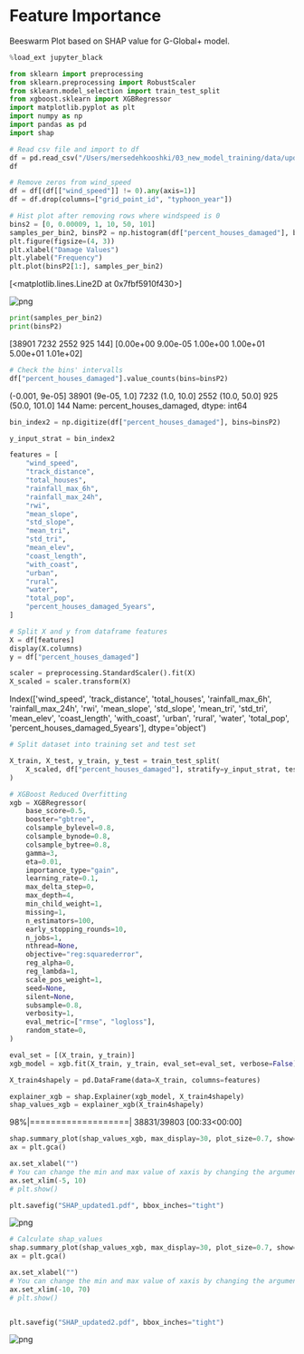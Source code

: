 # Feature Importance

Beeswarm Plot based on SHAP value for G-Global+ model.

```python
%load_ext jupyter_black
```

```python
from sklearn import preprocessing
from sklearn.preprocessing import RobustScaler
from sklearn.model_selection import train_test_split
from xgboost.sklearn import XGBRegressor
import matplotlib.pyplot as plt
import numpy as np
import pandas as pd
import shap
```

```python
# Read csv file and import to df
df = pd.read_csv("/Users/mersedehkooshki/03_new_model_training/data/updated_corr.csv")
df
```

```python
# Remove zeros from wind_speed
df = df[(df[["wind_speed"]] != 0).any(axis=1)]
df = df.drop(columns=["grid_point_id", "typhoon_year"])
```

```python
# Hist plot after removing rows where windspeed is 0
bins2 = [0, 0.00009, 1, 10, 50, 101]
samples_per_bin2, binsP2 = np.histogram(df["percent_houses_damaged"], bins=bins2)
plt.figure(figsize=(4, 3))
plt.xlabel("Damage Values")
plt.ylabel("Frequency")
plt.plot(binsP2[1:], samples_per_bin2)
```

[<matplotlib.lines.Line2D at 0x7fbf5910f430>]

![png](output_5_1.png)

```python
print(samples_per_bin2)
print(binsP2)
```

[38901  7232  2552   925   144]
[0.00e+00 9.00e-05 1.00e+00 1.00e+01 5.00e+01 1.01e+02]

```python
# Check the bins' intervalls
df["percent_houses_damaged"].value_counts(bins=binsP2)
```

(-0.001, 9e-05]    38901
(9e-05, 1.0]        7232
(1.0, 10.0]         2552
(10.0, 50.0]         925
(50.0, 101.0]        144
Name: percent_houses_damaged, dtype: int64

```python
bin_index2 = np.digitize(df["percent_houses_damaged"], bins=binsP2)
```

```python
y_input_strat = bin_index2
```

```python
features = [
    "wind_speed",
    "track_distance",
    "total_houses",
    "rainfall_max_6h",
    "rainfall_max_24h",
    "rwi",
    "mean_slope",
    "std_slope",
    "mean_tri",
    "std_tri",
    "mean_elev",
    "coast_length",
    "with_coast",
    "urban",
    "rural",
    "water",
    "total_pop",
    "percent_houses_damaged_5years",
]

# Split X and y from dataframe features
X = df[features]
display(X.columns)
y = df["percent_houses_damaged"]

scaler = preprocessing.StandardScaler().fit(X)
X_scaled = scaler.transform(X)
```

Index(['wind_speed', 'track_distance', 'total_houses', 'rainfall_max_6h',
        'rainfall_max_24h', 'rwi', 'mean_slope', 'std_slope', 'mean_tri',
        'std_tri', 'mean_elev', 'coast_length', 'with_coast', 'urban', 'rural',
        'water', 'total_pop', 'percent_houses_damaged_5years'],
        dtype='object')

```python
# Split dataset into training set and test set

X_train, X_test, y_train, y_test = train_test_split(
    X_scaled, df["percent_houses_damaged"], stratify=y_input_strat, test_size=0.2
)
```

```python
# XGBoost Reduced Overfitting
xgb = XGBRegressor(
    base_score=0.5,
    booster="gbtree",
    colsample_bylevel=0.8,
    colsample_bynode=0.8,
    colsample_bytree=0.8,
    gamma=3,
    eta=0.01,
    importance_type="gain",
    learning_rate=0.1,
    max_delta_step=0,
    max_depth=4,
    min_child_weight=1,
    missing=1,
    n_estimators=100,
    early_stopping_rounds=10,
    n_jobs=1,
    nthread=None,
    objective="reg:squarederror",
    reg_alpha=0,
    reg_lambda=1,
    scale_pos_weight=1,
    seed=None,
    silent=None,
    subsample=0.8,
    verbosity=1,
    eval_metric=["rmse", "logloss"],
    random_state=0,
)

eval_set = [(X_train, y_train)]
xgb_model = xgb.fit(X_train, y_train, eval_set=eval_set, verbose=False)
```

```python
X_train4shapely = pd.DataFrame(data=X_train, columns=features)
```

```python
explainer_xgb = shap.Explainer(xgb_model, X_train4shapely)
shap_values_xgb = explainer_xgb(X_train4shapely)
```

98%|===================| 38831/39803 [00:33<00:00]

```python
shap.summary_plot(shap_values_xgb, max_display=30, plot_size=0.7, show=False)
ax = plt.gca()

ax.set_xlabel("")
# You can change the min and max value of xaxis by changing the arguments of:
ax.set_xlim(-5, 10)
# plt.show()

plt.savefig("SHAP_updated1.pdf", bbox_inches="tight")
```

![png](output_15_0.png)

```python
# Calculate shap_values
shap.summary_plot(shap_values_xgb, max_display=30, plot_size=0.7, show=False)
ax = plt.gca()

ax.set_xlabel("")
# You can change the min and max value of xaxis by changing the arguments of:
ax.set_xlim(-10, 70)
# plt.show()


plt.savefig("SHAP_updated2.pdf", bbox_inches="tight")
```

![png](output_16_0.png)

```python

```
